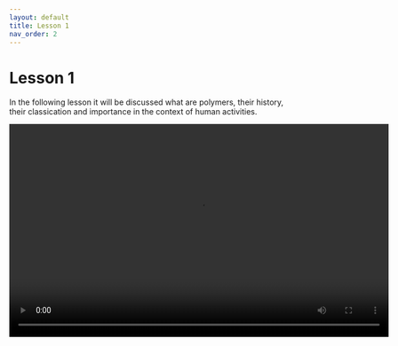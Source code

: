 ```yaml
---
layout: default
title: Lesson 1
nav_order: 2
---
```


# [](#header-1)Lesson 1

In the following lesson it will be discussed what are polymers, their history, their classication and importance in the context of human activities.

<video width="683" height="384" controls>
  <source src="/assets/images/lesson1.webm" type="video/webm">
</video>
